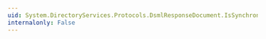 ```yaml
---
uid: System.DirectoryServices.Protocols.DsmlResponseDocument.IsSynchronized
internalonly: False
---
```


